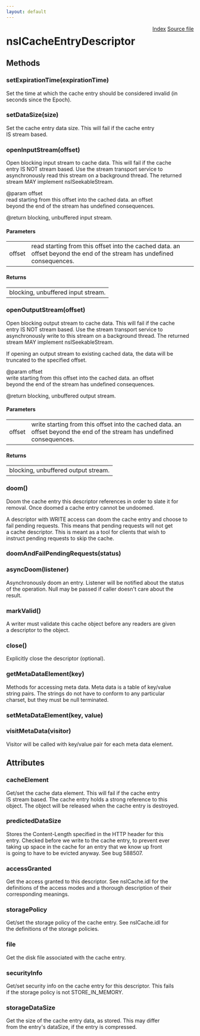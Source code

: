 ```yaml
---
layout: default
---
```

<div class='links' style='float:right'><a href="../index.html">Index</a>
<a href="http://dxr.mozilla.org/mozilla-central/source/netwerk/cache/nsICacheEntryDescriptor.idl">Source file</a>
</div>

# nsICacheEntryDescriptor #

## Methods ##

### setExpirationTime(expirationTime) ###
  
Set the time at which the cache entry should be considered invalid (in  
seconds since the Epoch).  
  

### setDataSize(size) ###
  
Set the cache entry data size.  This will fail if the cache entry  
IS stream based.  
  

### openInputStream(offset) ###
  
Open blocking input stream to cache data.  This will fail if the cache  
entry IS NOT stream based.  Use the stream transport service to  
asynchronously read this stream on a background thread.  The returned  
stream MAY implement nsISeekableStream.  
  
@param offset  
       read starting from this offset into the cached data.  an offset  
       beyond the end of the stream has undefined consequences.  
  
@return blocking, unbuffered input stream.  
  

#### Parameters ####

<table>

<tr>
<td>offset</td>
<td>       read starting from this offset into the cached data.  an offset  
       beyond the end of the stream has undefined consequences.  
</td>
</tr>

</table>

#### Returns ####

<table>

<tr>
<td>blocking, unbuffered input stream.  
</td>
</tr>

</table>

### openOutputStream(offset) ###
  
Open blocking output stream to cache data.  This will fail if the cache  
entry IS NOT stream based.  Use the stream transport service to  
asynchronously write to this stream on a background thread.  The returned  
stream MAY implement nsISeekableStream.  
  
If opening an output stream to existing cached data, the data will be  
truncated to the specified offset.  
  
@param offset  
       write starting from this offset into the cached data.  an offset  
       beyond the end of the stream has undefined consequences.  
  
@return blocking, unbuffered output stream.  
  

#### Parameters ####

<table>

<tr>
<td>offset</td>
<td>       write starting from this offset into the cached data.  an offset  
       beyond the end of the stream has undefined consequences.  
</td>
</tr>

</table>

#### Returns ####

<table>

<tr>
<td>blocking, unbuffered output stream.  
</td>
</tr>

</table>

### doom() ###
  
Doom the cache entry this descriptor references in order to slate it for   
removal.  Once doomed a cache entry cannot be undoomed.  
  
A descriptor with WRITE access can doom the cache entry and choose to  
fail pending requests.  This means that pending requests will not get  
a cache descriptor.  This is meant as a tool for clients that wish to  
instruct pending requests to skip the cache.  
  

### doomAndFailPendingRequests(status) ###

### asyncDoom(listener) ###
  
Asynchronously doom an entry. Listener will be notified about the status  
of the operation. Null may be passed if caller doesn't care about the  
result.  
  

### markValid() ###
  
A writer must validate this cache object before any readers are given  
a descriptor to the object.  
  

### close() ###
  
 Explicitly close the descriptor (optional).  
  

### getMetaDataElement(key) ###
  
Methods for accessing meta data.  Meta data is a table of key/value  
string pairs.  The strings do not have to conform to any particular  
charset, but they must be null terminated.  
  

### setMetaDataElement(key, value) ###

### visitMetaData(visitor) ###
  
Visitor will be called with key/value pair for each meta data element.  
  

## Attributes ##

### cacheElement ###
  
Get/set the cache data element.  This will fail if the cache entry  
IS stream based.  The cache entry holds a strong reference to this  
object.  The object will be released when the cache entry is destroyed.  
  

### predictedDataSize ###
  
Stores the Content-Length specified in the HTTP header for this  
entry. Checked before we write to the cache entry, to prevent ever  
taking up space in the cache for an entry that we know up front   
is going to have to be evicted anyway. See bug 588507.  
  

### accessGranted ###
  
Get the access granted to this descriptor.  See nsICache.idl for the  
definitions of the access modes and a thorough description of their  
corresponding meanings.  
  

### storagePolicy ###
  
Get/set the storage policy of the cache entry.  See nsICache.idl for  
the definitions of the storage policies.  
  

### file ###
  
Get the disk file associated with the cache entry.  
  

### securityInfo ###
  
Get/set security info on the cache entry for this descriptor.  This fails  
if the storage policy is not STORE_IN_MEMORY.  
  

### storageDataSize ###
  
Get the size of the cache entry data, as stored. This may differ  
from the entry's dataSize, if the entry is compressed.  
  
